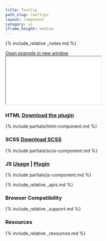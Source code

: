 ```yaml
---
title: Tooltip
path_slug: tooltips
layout: component
category: ui
iframe_height: medium
---
```


{% include_relative _notes.md %}

<div class="cf">
	<a href="{{ site.baseurl }}/component/{{ page.path_slug }}/example.html" target="_blank" class="example-link">Open example in new window</a>
</div><!--/.cf-->

<iframe {% if page.iframe_height %}class="h-{{ page.iframe_height }}"{% endif %} src="{{ site.baseurl}}/component/{{ page.path_slug }}/example.html" title="Tooltip Example"></iframe>

<h3>HTML <span class="link"><a href="https://github.com/timwright12/a11y-tooltips" target="_blank">Download the plugin</a></span></h3>

{% include partials/html-component.md %}

<h3>SCSS <span class="link"><a href="scss/component.scss" target="_blank">Download SCSS</a></span></h3>

{% include partials/scss-component.md %}


<h3>JS <span class="link"><a href="component-usage.js" target="_blank">Usage</a> | <a href="component.js" target="_blank">Plugin</a></span></h3>
{% include partials/js-component.md %}


{% include_relative _apis.md %}

<h3>Browser Compatibility</h3>

{% include_relative _support.md %}

<h3>Resources</h3>

{% include_relative _resources.md %}

